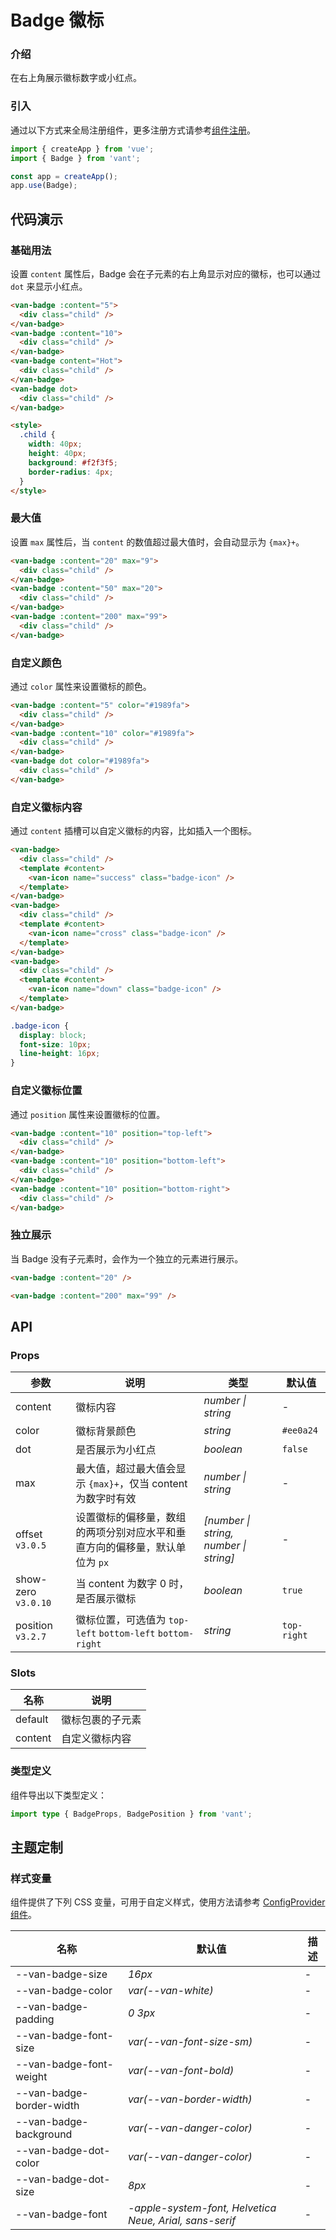 # Badge 徽标

### 介绍

在右上角展示徽标数字或小红点。

### 引入

通过以下方式来全局注册组件，更多注册方式请参考[组件注册](#/zh-CN/advanced-usage#zu-jian-zhu-ce)。

```js
import { createApp } from 'vue';
import { Badge } from 'vant';

const app = createApp();
app.use(Badge);
```

## 代码演示

### 基础用法

设置 `content` 属性后，Badge 会在子元素的右上角显示对应的徽标，也可以通过 `dot` 来显示小红点。

```html
<van-badge :content="5">
  <div class="child" />
</van-badge>
<van-badge :content="10">
  <div class="child" />
</van-badge>
<van-badge content="Hot">
  <div class="child" />
</van-badge>
<van-badge dot>
  <div class="child" />
</van-badge>

<style>
  .child {
    width: 40px;
    height: 40px;
    background: #f2f3f5;
    border-radius: 4px;
  }
</style>
```

### 最大值

设置 `max` 属性后，当 `content` 的数值超过最大值时，会自动显示为 `{max}+`。

```html
<van-badge :content="20" max="9">
  <div class="child" />
</van-badge>
<van-badge :content="50" max="20">
  <div class="child" />
</van-badge>
<van-badge :content="200" max="99">
  <div class="child" />
</van-badge>
```

### 自定义颜色

通过 `color` 属性来设置徽标的颜色。

```html
<van-badge :content="5" color="#1989fa">
  <div class="child" />
</van-badge>
<van-badge :content="10" color="#1989fa">
  <div class="child" />
</van-badge>
<van-badge dot color="#1989fa">
  <div class="child" />
</van-badge>
```

### 自定义徽标内容

通过 `content` 插槽可以自定义徽标的内容，比如插入一个图标。

```html
<van-badge>
  <div class="child" />
  <template #content>
    <van-icon name="success" class="badge-icon" />
  </template>
</van-badge>
<van-badge>
  <div class="child" />
  <template #content>
    <van-icon name="cross" class="badge-icon" />
  </template>
</van-badge>
<van-badge>
  <div class="child" />
  <template #content>
    <van-icon name="down" class="badge-icon" />
  </template>
</van-badge>
```

```css
.badge-icon {
  display: block;
  font-size: 10px;
  line-height: 16px;
}
```

### 自定义徽标位置

通过 `position` 属性来设置徽标的位置。

```html
<van-badge :content="10" position="top-left">
  <div class="child" />
</van-badge>
<van-badge :content="10" position="bottom-left">
  <div class="child" />
</van-badge>
<van-badge :content="10" position="bottom-right">
  <div class="child" />
</van-badge>
```

### 独立展示

当 Badge 没有子元素时，会作为一个独立的元素进行展示。

```html
<van-badge :content="20" />

<van-badge :content="200" max="99" />
```

## API

### Props

| 参数 | 说明 | 类型 | 默认值 |
| --- | --- | --- | --- |
| content | 徽标内容 | _number \| string_ | - |
| color | 徽标背景颜色 | _string_ | `#ee0a24` |
| dot | 是否展示为小红点 | _boolean_ | `false` |
| max | 最大值，超过最大值会显示 `{max}+`，仅当 content 为数字时有效 | _number \| string_ | - |
| offset `v3.0.5` | 设置徽标的偏移量，数组的两项分别对应水平和垂直方向的偏移量，默认单位为 `px` | _[number \| string, number \| string]_ | - |
| show-zero `v3.0.10` | 当 content 为数字 0 时，是否展示徽标 | _boolean_ | `true` |
| position `v3.2.7` | 徽标位置，可选值为 `top-left` `bottom-left` `bottom-right` | _string_ | `top-right` |

### Slots

| 名称    | 说明             |
| ------- | ---------------- |
| default | 徽标包裹的子元素 |
| content | 自定义徽标内容   |

### 类型定义

组件导出以下类型定义：

```ts
import type { BadgeProps, BadgePosition } from 'vant';
```

## 主题定制

### 样式变量

组件提供了下列 CSS 变量，可用于自定义样式，使用方法请参考 [ConfigProvider 组件](#/zh-CN/config-provider)。

| 名称 | 默认值 | 描述 |
| --- | --- | --- |
| --van-badge-size | _16px_ | - |
| --van-badge-color | _var(--van-white)_ | - |
| --van-badge-padding | _0 3px_ | - |
| --van-badge-font-size | _var(--van-font-size-sm)_ | - |
| --van-badge-font-weight | _var(--van-font-bold)_ | - |
| --van-badge-border-width | _var(--van-border-width)_ | - |
| --van-badge-background | _var(--van-danger-color)_ | - |
| --van-badge-dot-color | _var(--van-danger-color)_ | - |
| --van-badge-dot-size | _8px_ | - |
| --van-badge-font | _-apple-system-font, Helvetica Neue, Arial, sans-serif_ | - |
